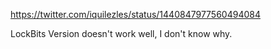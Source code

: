 https://twitter.com/iquilezles/status/1440847977560494084

LockBits Version doesn't work well, I don't know why.